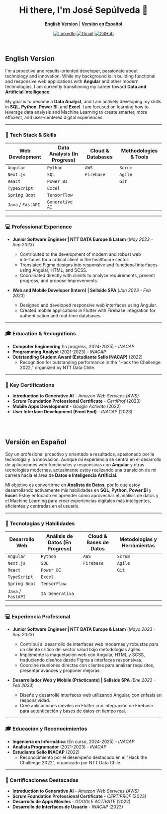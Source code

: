 <div align="center">
  <h1>
    Hi there, I'm José Sepúlveda 👋
  </h1>
  <p>
    <strong><a href="#english-version">English Version</a></strong> | <strong><a href="#versión-en-español">Versión en Español</a></strong>
  </p>
  <p>
    <a href="https://www.linkedin.com/in/josesepulvedapino/"><img src="https://img.shields.io/badge/LinkedIn-0077B5?style=for-the-badge&logo=linkedin&logoColor=white" alt="LinkedIn"></a>
    <a href="mailto:josealejandrosepulvedapino@gmail.com"><img src="https://img.shields.io/badge/Gmail-D14836?style=for-the-badge&logo=gmail&logoColor=white" alt="Gmail"></a>
    <a href="https://github.com/josesepulvedapino"><img src="https://img.shields.io/badge/GitHub-181717?style=for-the-badge&logo=github&logoColor=white" alt="GitHub"></a>
  </p>
</div>

<br>

<a name="english-version"></a>
## English Version

I'm a proactive and results-oriented developer, passionate about technology and innovation. While my background is in building functional and responsive web applications with **Angular** and other modern technologies, I am currently transitioning my career toward **Data and Artificial Intelligence**.

My goal is to become a **Data Analyst**, and I am actively developing my skills in **SQL**, **Python**, **Power BI**, and **Excel**. I am focused on learning how to leverage data analysis and Machine Learning to create smarter, more efficient, and user-centered digital experiences.

---

### 🚀 Tech Stack & Skills

| Web Development  | Data Analysis (In Progress) | Cloud & Databases   | Methodologies & Tools |
|------------------|-----------------------------|---------------------|-----------------------|
| `Angular`        | `Python`                    | `AWS`               | `Scrum`               |
| `Next.js`        | `SQL`                       | `Firebase`          | `Agile`               |
| `React`          | `Power BI`                  |                     | `Git`                 |
| `TypeScript`     | `Excel`                     |                     |                       |
| `Spring Boot`    | `TensorFlow`                |                     |                       |
| `Java` / `FastAPI`| `Generative AI`             |                     |                       |

---

### 💻 Professional Experience

* **Junior Software Engineer | NTT DATA Europe & Latam** (_May 2023 - Sep 2023_)
    * Contributed to the development of modern and robust web interfaces for a critical client in the healthcare sector.
    * Translated Figma designs into responsive and functional interfaces using Angular, HTML, and SCSS.
    * Coordinated directly with clients to analyze requirements, present progress, and propose improvements.

* **Web and Mobile Developer (Intern) | Sellside SPA** (_Jan 2023 - Feb 2023_)
    * Designed and developed responsive web interfaces using Angular.
    * Created mobile applications in Flutter with Firebase integration for authentication and real-time databases.

---

### 🎓 Education & Recognitions

* **Computer Engineering** (In progress, 2024-2025) - _INACAP_
* **Programming Analyst** (2021-2023) - _INACAP_
* **Outstanding Student Award (Estudiante Sello INACAP)** (2022)
    * Recognition for outstanding performance in the "Hack the Challenge 2022," organized by NTT Data Chile.

---

### 📄 Key Certifications

* **Introduction to Generative AI** - _Amazon Web Services (AWS)_
* **Scrum Foundation Professional Certificate** - _CertiProf_ (2023)
* **Mobile Apps Development** - _Google Activate_ (2022)
* **User Interface Development (Front End)** - _INACAP_ (2023)

<br>
<br>

<a name="versión-en-español"></a>
## Versión en Español

Soy un profesional proactivo y orientado a resultados, apasionado por la tecnología y la innovación. Aunque mi experiencia se centra en el desarrollo de aplicaciones web funcionales y responsivas con **Angular** y otras tecnologías modernas, actualmente estoy realizando una transición de mi carrera hacia el área de **Datos e Inteligencia Artificial**.

Mi objetivo es convertirme en **Analista de Datos**, por lo que estoy desarrollando activamente mis habilidades en **SQL**, **Python**, **Power BI** y **Excel**. Estoy enfocado en aprender cómo aprovechar el análisis de datos y el Machine Learning para crear experiencias digitales más inteligentes, eficientes y centradas en el usuario.

---

### 🚀 Tecnologías y Habilidades

| Desarrollo Web    | Análisis de Datos (En Progreso) | Cloud & Bases de Datos | Metodologías y Herramientas |
|-------------------|---------------------------------|------------------------|-----------------------------|
| `Angular`         | `Python`                        | `AWS`                  | `Scrum`                     |
| `Next.js`         | `SQL`                           | `Firebase`             | `Agile`                     |
| `React`           | `Power BI`                      |                        | `Git`                       |
| `TypeScript`      | `Excel`                         |                        |                             |
| `Spring Boot`     | `TensorFlow`                    |                        |                             |
| `Java` / `FastAPI`| `IA Generativa`                 |                        |                             |

---

### 💻 Experiencia Profesional

* **Junior Software Engineer | NTT DATA Europe & Latam** (_Mayo 2023 - Sep 2023_)
    * Contribuí al desarrollo de interfaces web modernas y robustas para un cliente crítico del sector salud bajo metodologías ágiles.
    * Implementé la maquetación web con Angular, HTML y SCSS, traduciendo diseños desde Figma a interfaces responsivas.
    * Coordiné reuniones directas con clientes para analizar requisitos, presentar avances y proponer mejoras.

* **Desarrollador Web y Mobile (Prácticante) | Sellside SPA** (_Ene 2023 - Feb 2023_)
    * Diseñé y desarrollé interfaces web utilizando Angular, con énfasis en responsividad.
    * Creé aplicaciones móviles en Flutter con integración de Firebase para autenticación y bases de datos en tiempo real.

---

### 🎓 Educación y Reconocimientos

* **Ingeniería en Informática** (En curso, 2024-2025) - _INACAP_
* **Analista Programador** (2021-2023) - _INACAP_
* **Estudiante Sello INACAP** (2022)
    * Reconocimiento por el desempeño destacado en el "Hack the Challenge 2022", organizado por NTT Data Chile.

---

### 📄 Certificaciones Destacadas

* **Introduction to Generative AI** - _Amazon Web Services (AWS)_
* **Scrum Foundation Professional Certificate** - _CERTIPROF_ (2023)
* **Desarrollo de Apps Móviles** - _GOOGLE ACTÍVATE_ (2022)
* **Desarrollo de Interfaces de Usuario** - _INACAP_ (2023)
